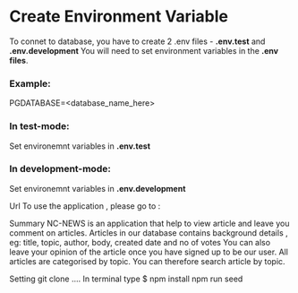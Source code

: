 # Create Environment Variable

To connet to database, you have to create 2 .env files - **.env.test** and **.env.development**
You will need to set environment variables in the **.env files**.

### Example:
PGDATABASE=<database_name_here>


### In test-mode:
Set environemnt variables in **.env.test**


### In development-mode:
Set environemnt variables in **.env.development**


Url 
To use the application , please go to : 

Summary
NC-NEWS is an application that help to view article and leave you comment on articles.
Articles in our database contains background details , eg: title, topic, author, body, created date and no of votes
You can also leave your opinion of the article once you have signed up to be our user.
All articles are categorised by topic. You can therefore search article by topic.

Setting
git clone ....
In terminal type $ npm install 
npm run seed